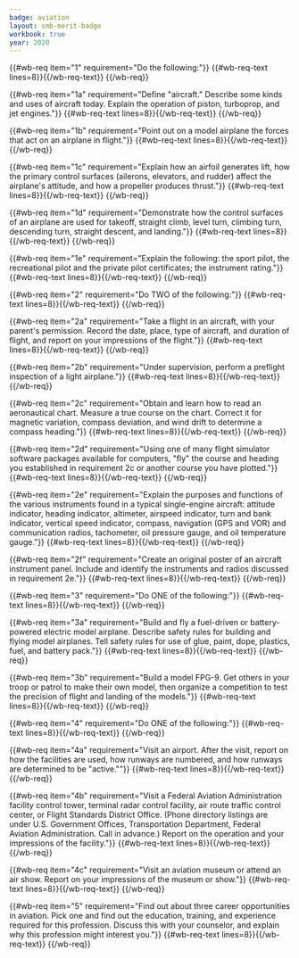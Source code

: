 ```yaml
---
badge: aviation
layout: smb-merit-badge
workbook: true
year: 2020
---
```



{{#wb-req item="1" requirement="Do the following:"}}
{{#wb-req-text lines=8}}{{/wb-req-text}}
{{/wb-req}}

{{#wb-req item="1a" requirement="Define "aircraft." Describe some kinds and uses of aircraft today. Explain the operation of piston, turboprop, and jet engines."}}
{{#wb-req-text lines=8}}{{/wb-req-text}}
{{/wb-req}}

{{#wb-req item="1b" requirement="Point out on a model airplane the forces that act on an airplane in flight."}}
{{#wb-req-text lines=8}}{{/wb-req-text}}
{{/wb-req}}

{{#wb-req item="1c" requirement="Explain how an airfoil generates lift, how the primary control surfaces (ailerons, elevators, and rudder) affect the airplane's attitude, and how a propeller produces thrust."}}
{{#wb-req-text lines=8}}{{/wb-req-text}}
{{/wb-req}}

{{#wb-req item="1d" requirement="Demonstrate how the control surfaces of an airplane are used for takeoff, straight climb, level turn, climbing turn, descending turn, straight descent, and landing."}}
{{#wb-req-text lines=8}}{{/wb-req-text}}
{{/wb-req}}

{{#wb-req item="1e" requirement="Explain the following: the sport pilot, the recreational pilot and the private pilot certificates; the instrument rating."}}
{{#wb-req-text lines=8}}{{/wb-req-text}}
{{/wb-req}}

{{#wb-req item="2" requirement="Do TWO of the following:"}}
{{#wb-req-text lines=8}}{{/wb-req-text}}
{{/wb-req}}

{{#wb-req item="2a" requirement="Take a flight in an aircraft, with your parent's permission. Record the date, place, type of aircraft, and duration of flight, and report on your impressions of the flight."}}
{{#wb-req-text lines=8}}{{/wb-req-text}}
{{/wb-req}}

{{#wb-req item="2b" requirement="Under supervision, perform a preflight inspection of a light airplane."}}
{{#wb-req-text lines=8}}{{/wb-req-text}}
{{/wb-req}}

{{#wb-req item="2c" requirement="Obtain and learn how to read an aeronautical chart. Measure a true course on the chart. Correct it for magnetic variation, compass deviation, and wind drift to determine a compass heading."}}
{{#wb-req-text lines=8}}{{/wb-req-text}}
{{/wb-req}}

{{#wb-req item="2d" requirement="Using one of many flight simulator software packages available for computers, "fly" the course and heading you established in requirement 2c or another course you have plotted."}}
{{#wb-req-text lines=8}}{{/wb-req-text}}
{{/wb-req}}

{{#wb-req item="2e" requirement="Explain the purposes and functions of the various instruments found in a typical single-engine aircraft: attitude indicator, heading indicator, altimeter, airspeed indicator, turn and bank indicator, vertical speed indicator, compass, navigation (GPS and VOR) and communication radios, tachometer, oil pressure gauge, and oil temperature gauge."}}
{{#wb-req-text lines=8}}{{/wb-req-text}}
{{/wb-req}}

{{#wb-req item="2f" requirement="Create an original poster of an aircraft instrument panel. Include and identify the instruments and radios discussed in requirement 2e."}}
{{#wb-req-text lines=8}}{{/wb-req-text}}
{{/wb-req}}

{{#wb-req item="3" requirement="Do ONE of the following:"}}
{{#wb-req-text lines=8}}{{/wb-req-text}}
{{/wb-req}}

{{#wb-req item="3a" requirement="Build and fly a fuel-driven or battery-powered electric model airplane. Describe safety rules for building and flying model airplanes. Tell safety rules for use of glue, paint, dope, plastics, fuel, and battery pack."}}
{{#wb-req-text lines=8}}{{/wb-req-text}}
{{/wb-req}}

{{#wb-req item="3b" requirement="Build a model FPG-9. Get others in your troop or patrol to make their own model, then organize a competition to test the precision of flight and landing of the models."}}
{{#wb-req-text lines=8}}{{/wb-req-text}}
{{/wb-req}}

{{#wb-req item="4" requirement="Do ONE of the following:"}}
{{#wb-req-text lines=8}}{{/wb-req-text}}
{{/wb-req}}

{{#wb-req item="4a" requirement="Visit an airport. After the visit, report on how the facilities are used, how runways are numbered, and how runways are determined to be "active.""}}
{{#wb-req-text lines=8}}{{/wb-req-text}}
{{/wb-req}}

{{#wb-req item="4b" requirement="Visit a Federal Aviation Administration facility control tower, terminal radar control facility, air route traffic control center, or Flight Standards District Office. (Phone directory listings are under U.S. Government Offices, Transportation Department, Federal Aviation Administration. Call in advance.) Report on the operation and your impressions of the facility."}}
{{#wb-req-text lines=8}}{{/wb-req-text}}
{{/wb-req}}

{{#wb-req item="4c" requirement="Visit an aviation museum or attend an air show. Report on your impressions of the museum or show."}}
{{#wb-req-text lines=8}}{{/wb-req-text}}
{{/wb-req}}

{{#wb-req item="5" requirement="Find out about three career opportunities in aviation. Pick one and find out the education, training, and experience required for this profession. Discuss this with your counselor, and explain why this profession might interest you."}}
{{#wb-req-text lines=8}}{{/wb-req-text}}
{{/wb-req}}
